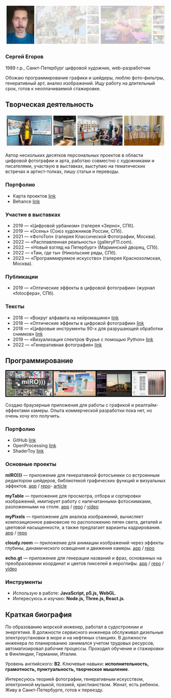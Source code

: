 ![](images/ava_sm.jpg)

### Сергей Егоров
1989 г.р., Санкт-Петербург
цифровой художник, web-разработчик

Обожаю программирование графики и шейдеры, люблю фото-фильтры, генеративный арт, анализ изображений. Ищу работу на длительный срок, готов к неоплачиваемой стажировке.

## Творческая деятельность

![](images/expo_sm.jpg)

Автор нескольких десятков персональных проектов в области цифровой фотографии и арта, работаю совместно с художниками и писателями, участвую в выставках, выступаю на тематических встречах и артист-толках, пишу статьи и переводы.

### Портфолио
- Карта проектов [link](https://drive.google.com/file/d/1PH5zUCI5fG4gaNfyMc-qJ1GlCYsdxxsD/view?usp=sharing)
- Behance [link](https://www.behance.net/hayabuzo)

### Участие в выставках
- 2019 — «Цифровой урбанизм» (галерея «Зерно», СПб).
- 2019 — «Осень» (Союз художников России, СПб).
- 2021 — «ФотоТоп» (галерея Классической Фотографии, Москва).
- 2022 — «Расплавленная реальность» (galleryF11.com).
- 2022 — «Новый взгляд на Петербург» (Мариинский дворец, СПб).
- 2022 — «Там, где ты» (Никольские ряды, СПб).
- 2023 — «Программируемое искусство» (галерея Краснохолмская, Москва).

### Публикации
- 2019 — «Оптические эффекты в цифровой фотографии» (журнал «fotoсфера», СПб).

### Тексты
- 2018 — «Вокруг алфавита на нейромашине» [link](https://vk.com/@hayabuzo-across-the-alphabet)
- 2018 — «Оптические эффекты в цифровой фотографии» [link](https://vk.com/@hayabuzo-lens-intervention)
- 2018 — «Цифровые инструменты 90-х для разрушающей обработки снимков» [link](https://vk.com/@hayabuzo-digital-filters)
- 2019 — «Визуализация спектров Фурье с помощью Python» [link](https://vk.com/@hayabuzo-fourier-spectrum)
- 2022 — «Генеративная фотография» [link](https://vk.com/@hayabuzo-generative-photography)

## Программирование

![](images/apps_sm.jpg)

Создаю браузерные приложения для работы с графикой и реалтайм-эффектами камеры. Опыта коммерческой разработки пока нет, но очень хочу его получить. 

### Портфолио

- GitHub [link](https://github.com/hayabuzo/)
- OpenProcessing [link](https://openprocessing.org/user/223853)
- ShaderToy [link](https://www.shadertoy.com/user/hayabuzo)

### Основные проекты

**mIRO)))** — приложение для генеративной фотосъемки со встроенным редактором шейдеров, библиотекой графических функций и визуальных эффектов. [app](https://hayabuzo.github.io/mIRO/) / [repo](https://github.com/hayabuzo/mIRO)-  [article](https://www.behance.net/gallery/152769473/Generative-Photography)

**myTable** — приложение для просмотра, отбора и сортировки изображений, имитирует работу с напечатанными фотоснимками, разложенными на столе. [app](https://hayabuzo.github.io/myTable/) / [repo](https://github.com/hayabuzo/myTable) / [video](https://www.youtube.com/watch?v=z9mCGHdq55A)

**myPixels** — приложение для анализа изображений, вычисляет композиционное равновесие по расположению пятен света, деталей и цветовой насыщенности, а также предлагает варианты кадрирования. [app](https://hayabuzo.github.io/myPixels/) / [repo](https://github.com/hayabuzo/myPixels)

**cloudy.room** — приложение для анимации изображений через эффекты глубины, динамического освещения и движения камеры. [app](https://hayabuzo.me/tools/cloud/) / [repo](https://github.com/hayabuzo/cloudy.room)

**echo.gt** — приложение для генерации названий и фраз, основанных на преобразовании координат и цветов пикселей в иероглифы. [app](https://hayabuzo.github.io/echo.gt/) / [repo](https://github.com/hayabuzo/echo.gt) / [video](https://www.youtube.com/watch?v=7TDf6wg8CHE)

### Инструменты

- Использую в работе: **JavaScript, p5.js, WebGL**.
- Интересуюсь и изучаю: **Node.js, Three.js, React.js**.

## Краткая биография

По образованию морской инженер, работал в судостроении и энергетике. В должности сервисного инженера обслуживал дизельные электроустановки в море и на нефтяных станциях. В должности инженера по планированию занимался учетом трудовых ресурсов, автоматизировал рабочие процессы. Проходил обучение и стажировки в Финляндии, Германии, Италии.

Уровень английского: **B2**.
Ключевые навыки: **исполнительность, грамотность, пунктуальность, творческое мышление**.

Интересуюсь теорией фотографии, генеративным искусством, электронной музыкой, поэзией, христианством. Женат, есть ребенок. Живу в Санкт-Петербурге, готов к переезду.
